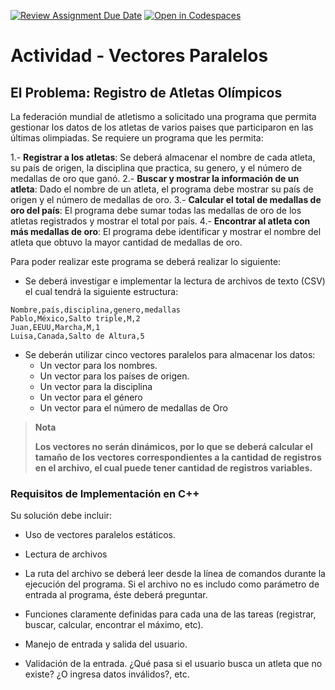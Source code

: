 [![Review Assignment Due Date](https://classroom.github.com/assets/deadline-readme-button-22041afd0340ce965d47ae6ef1cefeee28c7c493a6346c4f15d667ab976d596c.svg)](https://classroom.github.com/a/9quZgW1u)
[![Open in Codespaces](https://classroom.github.com/assets/launch-codespace-2972f46106e565e64193e422d61a12cf1da4916b45550586e14ef0a7c637dd04.svg)](https://classroom.github.com/open-in-codespaces?assignment_repo_id=20621715)
# Actividad - Vectores Paralelos

## El Problema: Registro de Atletas Olímpicos

La federación mundial de atletismo a solicitado una programa que permita gestionar los datos de los atletas de varios paises que participaron en las últimas olimpiadas. Se requiere un programa que les permita:

  1.- **Registrar a los atletas**: Se deberá almacenar el nombre de cada atleta, su país de origen, la disciplina que practica, su genero, y el número de medallas de oro que ganó.
  2.- **Buscar y mostrar la información de un atleta**: Dado el nombre de un atleta, el programa debe mostrar su país de origen y el número de medallas de oro.
  3.- **Calcular el total de medallas de oro del país**: El programa debe sumar todas las medallas de oro de los atletas registrados y mostrar el total por país.
  4.- **Encontrar al atleta con más medallas de oro**: El programa debe identificar y mostrar el nombre del atleta que obtuvo la mayor cantidad de medallas de oro.

Para poder realizar este programa se deberá realizar lo siguiente:

  * Se deberá investigar e implementar la lectura de archivos de texto (CSV) el cual tendrá la siguiente estructura:

```
Nombre,país,disciplina,genero,medallas
Pablo,México,Salto triple,M,2
Juan,EEUU,Marcha,M,1
Luisa,Canada,Salto de Altura,5
```

  * Se deberán utilizar cinco vectores paralelos para almacenar los datos:
    * Un vector para los nombres.
    * Un vector para los países de origen.
    * Un vector para la disciplina
    * Un vector para el género
    * Un vector para el número de medallas de Oro

  > **Nota**
  >
  > **Los vectores no serán dinámicos, por lo que se deberá calcular el tamaño de los vectores correspondientes a la cantidad de registros en el archivo, el cual puede tener cantidad de registros variables.**


### Requisitos de Implementación en C++

Su solución debe incluir:

  * Uso de vectores paralelos estáticos.
  * Lectura de archivos
  * La ruta del archivo se deberá leer desde la línea de comandos durante la ejecución del programa. Si el archivo no es includo como parámetro de entrada al programa, éste deberá preguntar.
  * Funciones claramente definidas para cada una de las tareas (registrar, buscar, calcular, encontrar el máximo, etc).

  * Manejo de entrada y salida del usuario.

  * Validación de la entrada. ¿Qué pasa si el usuario busca un atleta que no existe? ¿O ingresa datos inválidos?, etc.